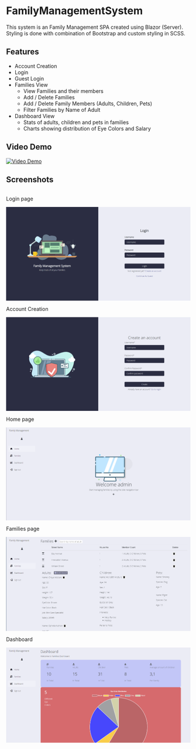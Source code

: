 # FamilyManagementSystem
This system is an Family Management SPA created using Blazor (Server).
Styling is done with combination of Bootstrap and custom styling in SCSS. 

## Features
*   Account Creation
*   Login
*   Guest Login
*   Families View
      *   View Families and their members
      *   Add / Delete Families
      *   Add / Delete Family Members (Adults, Children, Pets)  
      *   Filter Families by Name of Adult
*   Dashboard View
      *   Stats of adults, children and pets in families
      *   Charts showing distribution of Eye Colors and Salary  
## Video Demo
[![Video Demo](http://img.youtube.com/vi/FrDp7ZJk8D0/0.jpg)](https://www.youtube.com/watch?v=FrDp7ZJk8D0&feature=youtu.be&ab_channel=MBui)


## Screenshots
<div style="display: flex; flex-direction: column">
<p>Login page</p>
<img src="frontend/wwwroot/images/screenshots/login_page.png" alt="Login page screenshot"/>
<p>Account Creation</p>
<img src="frontend/wwwroot/images/screenshots/account-creation_page.png" alt="Account creation page screenshot">
<p>Home page</p>
<img src="frontend/wwwroot/images/screenshots/home_page.png" alt="Home Page screenshot">
<p>Families page</p>
<img src="frontend/wwwroot/images/screenshots/families_page.png" alt="Families page screenshot">
<p>Dashboard</p>
<img src="frontend/wwwroot/images/screenshots/dashboard_page.png" alt="Dashboard page screenshot">
</div>
